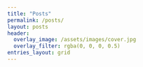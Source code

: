 ```yaml
---
title: "Posts"
permalink: /posts/
layout: posts
header:
  overlay_image: /assets/images/cover.jpg
  overlay_filter: rgba(0, 0, 0, 0.5)
entries_layout: grid
---
```

